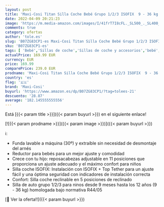 ```yaml
---
layout: post
title: 'Maxi-Cosi Titan Silla Coche Bebé Grupo 1/2/3 ISOFIX  9 - 36 kg  Silla Auto Bebé Reclinable  Crece con el Niño desde 9 Meses hasta 12 Años  Color Basic Black  negro '
date: 2022-04-09 20:21:23
image: 'https://m.media-amazon.com/images/I/41frT7I8cFL._SL500_._SL400_.jpg'
comments: true
category: ofertas
author: 'tole.es'
slug: 'B07ZG83CP1-es Maxi-Cosi Titan Silla Coche Bebé Grupo 1/2/3 ISOFIX 9 - 36...'
sku: 'B07ZG83CP1-es'
tags: [ 'Bebé','Sillas de coche','Sillas de coche y accesorios','bebé','isofix','maxi-cosi', ]
actualPrice: 169.99 EUR
currency: EUR
price: 169.99
comparePrice: 239.0 EUR
prodname: 'Maxi-Cosi Titan Silla Coche Bebé Grupo 1/2/3 ISOFIX  9 - 36 kg  Silla Auto Bebé Reclinable  Crece con el Niño desde 9 Meses hasta 12 Años  Color Basic Black  negro '
country: 'es'
flag: '🇪🇸'
brand: 'Maxi-Cosi'
buyurl: 'https://www.amazon.es/dp/B07ZG83CP1/?tag=tolees-21'
descuento: '28.87'
average: '182.145555555556'
---
```


Está [{{< param title >}}]({{< param buyurl >}}) en el siguiente enlace!

[![{{< param prodname >}}]({{< param image >}})]({{< param buyurl >}})

ℹ️:

- Funda lavable a máquina (30º) y extraíble sin necesidad de desmontaje del arnés
- Reductor para bebés para un mejor ajuste y comodidad
- Crece con tu hijo: reposacabezas adjustable en 11 posiciones que proporciona un ajuste adecuado y el máximo confort para niños
- Silla coche ISOFIX: Instalación con ISOFIX + Top Tether para un ajuste fácil y una óptima seguridad con indicadores de instalación correcta
- Confort: Silla coche reclinable en 5 posiciones de reclinado
- Silla de auto grupo 1/2/3 para ninos desde 9 meses hasta los 12 años (9 - 36 kg) homologada bajo normativa R44/05

[🛒 Ver la oferta!!]({{< param buyurl >}})
